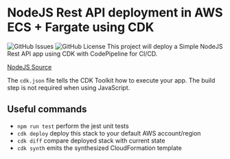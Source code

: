 # NodeJS Rest API deployment in AWS ECS + Fargate using CDK
![GitHub Issues](https://img.shields.io/github/issues/miklinson/nodejs-ecs-cdk-js?style=flat-square) ![GitHub License](https://img.shields.io/github/license/miklinson/nodejs-ecs-cdk-js?style=flat-square)
This project will deploy a Simple NodeJS Rest API app using CDK with CodePipeline for CI/CD.

[NodeJS Source](https://github.com/miklinson/dockerized-simple-nodejs-rest-api)

The `cdk.json` file tells the CDK Toolkit how to execute your app. The build step is not required when using JavaScript.

## Useful commands

 * `npm run test`         perform the jest unit tests
 * `cdk deploy`           deploy this stack to your default AWS account/region
 * `cdk diff`             compare deployed stack with current state
 * `cdk synth`            emits the synthesized CloudFormation template
